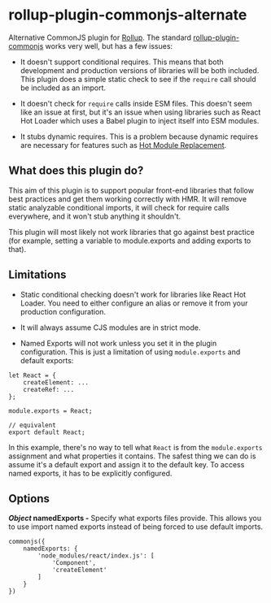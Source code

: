 # rollup-plugin-commonjs-alternate

Alternative CommonJS plugin for [Rollup](https://rollupjs.org). 
The standard [rollup-plugin-commonjs](https://github.com/rollup/rollup-plugin-commonjs) works very well, but has a few issues:

* It doesn't support conditional requires. This means that both development and production versions of libraries will be both included. This plugin does a simple static check to see if the ```require``` call should be included as an import.

* It doesn't check for ```require``` calls inside ESM files. This doesn't seem like an issue at first, but it's an issue when using libraries such as React Hot Loader which uses a Babel plugin to inject itself into ESM modules.

* It stubs dynamic requires. This is a problem because dynamic requires are necessary for features such as [Hot Module Replacement](https://github.com/PepsRyuu/nollup).

## What does this plugin do?

This aim of this plugin is to support popular front-end libraries that follow best practices and get them working correctly with HMR.
It will remove static analyzable conditional imports, it will check for require calls everywhere, and it won't stub anything it shouldn't.

This plugin will most likely not work libraries that go against best practice (for example, setting a variable to module.exports and adding exports to that).

## Limitations

* Static conditional checking doesn't work for libraries like React Hot Loader. You need to either configure an alias or remove it from your production configuration.

* It will always assume CJS modules are in strict mode.

* Named Exports will not work unless you set it in the plugin configuration. This is just a limitation of using ```module.exports``` and default exports:

```
let React = {
    createElement: ...
    createRef: ...
};

module.exports = React;

// equivalent
export default React;
```

In this example, there's no way to tell what ```React``` is from the ```module.exports``` assignment and what properties it contains. The safest thing we can do is assume it's a default export and assign it to the default key. To access named exports, it has to be explicitly configured.

## Options

***Object* namedExports -** Specify what exports files provide. This allows you to use import named exports instead of being forced to use default imports.

```
commonjs({
    namedExports: {
        'node_modules/react/index.js': [
            'Component',
            'createElement'
        ]
    }
})
```